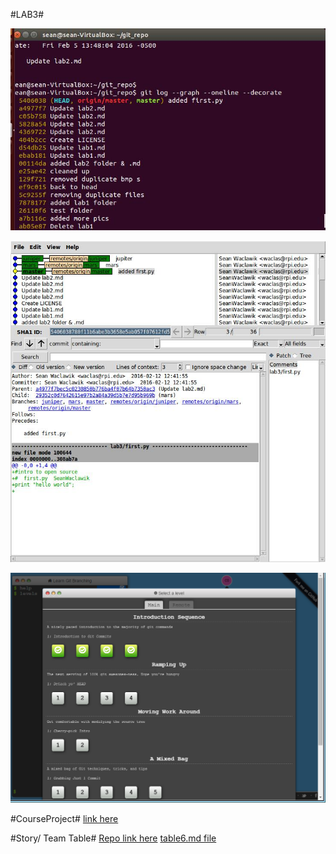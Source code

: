 #LAB3#

  
![git](git.jpg)


![gitk](gitk.jpg)

![git level 4](git_tut.bmp)


#CourseProject#
  [link here](https://github.com/SeanWaclawik/courseproject.git)


#Story/ Team Table#
  [Repo link here](https://github.com/SeanWaclawik/Story.git)
  [table6.md file](https://github.com/SeanWaclawik/Story/blob/master/Table6/table6.md)

